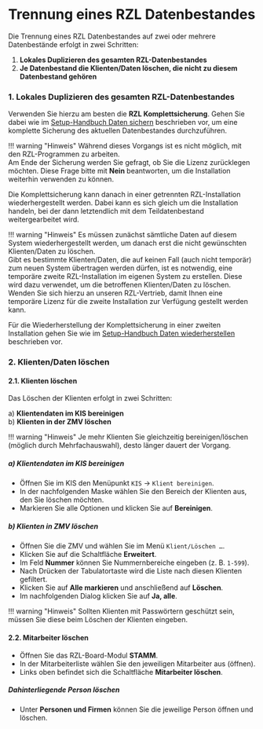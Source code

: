 # Trennung eines RZL Datenbestandes

Die Trennung eines RZL Datenbestandes auf zwei oder mehrere Datenbestände erfolgt in zwei Schritten:

1. **Lokales Duplizieren des gesamten RZL-Datenbestandes**
2. **Je Datenbestand die Klienten/Daten löschen, die nicht zu diesem Datenbestand gehören**

### 1. Lokales Duplizieren des gesamten RZL-Datenbestandes

Verwenden Sie hierzu am besten die **RZL Komplettsicherung**. Gehen Sie dabei wie im [Setup-Handbuch Daten sichern](https://hilfe.rzlsoftware.at/setup/daten-sichern/) beschrieben vor, um eine komplette Sicherung des aktuellen Datenbestandes durchzuführen.

!!! warning "Hinweis"
    Während dieses Vorgangs ist es nicht möglich, mit den RZL-Programmen zu arbeiten.  
    Am Ende der Sicherung werden Sie gefragt, ob Sie die Lizenz zurücklegen möchten. Diese Frage bitte mit **Nein** beantworten, um die Installation weiterhin verwenden zu können.

Die Komplettsicherung kann danach in einer getrennten RZL-Installation wiederhergestellt werden. Dabei kann es sich gleich um die Installation handeln, bei der dann letztendlich mit dem Teildatenbestand weitergearbeitet wird.

!!! warning "Hinweis"
    Es müssen zunächst sämtliche Daten auf diesem System wiederhergestellt werden, um danach erst die nicht gewünschten Klienten/Daten zu löschen.  
    Gibt es bestimmte Klienten/Daten, die auf keinen Fall (auch nicht temporär) zum neuen System übertragen werden dürfen, ist es notwendig, eine temporäre zweite RZL-Installation im eigenen System zu erstellen. Diese wird dazu verwendet, um die betroffenen Klienten/Daten zu löschen.  
    Wenden Sie sich hierzu an unseren RZL-Vertrieb, damit Ihnen eine temporäre Lizenz für die zweite Installation zur Verfügung gestellt werden kann.

Für die Wiederherstellung der Komplettsicherung in einer zweiten Installation gehen Sie wie im [Setup-Handbuch Daten wiederherstellen](https://hilfe.rzlsoftware.at/setup/daten-wiederherstellen/) beschrieben vor.

### 2. Klienten/Daten löschen

#### 2.1. Klienten löschen

Das Löschen der Klienten erfolgt in zwei Schritten:

a) **Klientendaten im KIS bereinigen**  
b) **Klienten in der ZMV löschen**

!!! warning "Hinweis"
    Je mehr Klienten Sie gleichzeitig bereinigen/löschen (möglich durch Mehrfachauswahl), desto länger dauert der Vorgang.

##### a) Klientendaten im KIS bereinigen

- Öffnen Sie im KIS den Menüpunkt `KIS` → `Klient bereinigen`.
- In der nachfolgenden Maske wählen Sie den Bereich der Klienten aus, den Sie löschen möchten.
- Markieren Sie alle Optionen und klicken Sie auf **Bereinigen**.

##### b) Klienten in ZMV löschen

- Öffnen Sie die ZMV und wählen Sie im Menü `Klient/Löschen …`.
- Klicken Sie auf die Schaltfläche **Erweitert**.
- Im Feld **Nummer** können Sie Nummernbereiche eingeben (z. B. `1-599`).
- Nach Drücken der Tabulatortaste wird die Liste nach diesen Klienten gefiltert.
- Klicken Sie auf **Alle markieren** und anschließend auf **Löschen**.
- Im nachfolgenden Dialog klicken Sie auf **Ja, alle**.

!!! warning "Hinweis"
    Sollten Klienten mit Passwörtern geschützt sein, müssen Sie diese beim Löschen der Klienten eingeben.

#### 2.2. Mitarbeiter löschen

- Öffnen Sie das RZL-Board-Modul **STAMM**.
- In der Mitarbeiterliste wählen Sie den jeweiligen Mitarbeiter aus (öffnen).
- Links oben befindet sich die Schaltfläche **Mitarbeiter löschen**.

##### Dahinterliegende Person löschen

- Unter **Personen und Firmen** können Sie die jeweilige Person öffnen und löschen.
